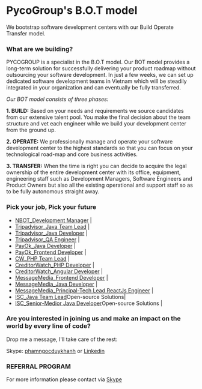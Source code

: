 # PycoGroup's B.O.T model

We bootstrap software development centers with our Build Operate Transfer model.

### What are we building? 
PYCOGROUP is a specialist in the B.O.T model. Our BOT model provides a long-term solution for successfully delivering your product roadmap without outsourcing your software development. In just a few weeks, we can set up dedicated software development teams in Vietnam which will be steadily integrated in your organization and can eventually be fully transferred.

_Our BOT model consists of three phases:_

**1. BUILD:** Based on your needs and requirements we source candidates from our extensive talent pool. You make the final decision about the team structure and vet each engineer while we build your development center from the ground up.

**2. OPERATE:** We professionally manage and operate your software development center to the highest standards so that you can focus on your technological road-map and core business activities.

**3. TRANSFER:** When the time is right you can decide to acquire the legal ownership of the entire development center with its office, equipment, engineering staff such as Development Managers, Software Engineers and Product Owners but also all the existing operational and support staff so as to be fully autonomous straight away.
### Pick your job, Pick your future
- [NBOT_Development Manager](https://github.com/PhamNgocDuyKhanh/Join-our-talented-team/blob/main/Development%20Manager.pdf) | 
- [Tripadvisor_Java Team Lead](https://github.com/PhamNgocDuyKhanh/Join-our-talented-team/blob/main/OTAs-Java%20Team%20Lead.pdf) |
- [Tripadvisor_Java Developer](https://github.com/PhamNgocDuyKhanh/Join-our-talented-team/blob/main/OTAs-Java%20Developer.pdf) |
- [Tripadvisor_QA Engineer](https://github.com/PhamNgocDuyKhanh/Join-our-talented-team/blob/main/OTAs-QA%20Engineer.pdf) |
- [PayOk_Java Developer](https://github.com/PhamNgocDuyKhanh/Join-our-talented-team/blob/main/Fintech-Java%20Developer.pdf) |
- [PayOk_Frontend Developer](https://github.com/PhamNgocDuyKhanh/Join-our-talented-team/blob/main/Fintech-Frontend%20Developer.pdf) |
- [CW_PHP Team Lead](https://github.com/PhamNgocDuyKhanh/Join-our-talented-team/blob/main/Fintech-PHP%20Team%20Lead.pdf) |
- [CreditorWatch_PHP Developer](https://github.com/PhamNgocDuyKhanh/Join-our-talented-team/blob/main/CW%20_%20Senior%20PHP%20Developer.pdf) |
- [CreditorWatch_Angular Developer](https://github.com/PhamNgocDuyKhanh/Join-our-talented-team/blob/main/CW%20-%20Senior%20Angular%20Developer.pdf) |
- [MessageMedia_Frontend Developer](https://github.com/PhamNgocDuyKhanh/Join-our-talented-team/blob/main/Fintech-Frontend%20Developer.pdf) |
- [MessageMedia_Java Developer](https://github.com/PhamNgocDuyKhanh/Join-our-talented-team/blob/main/MessageMedia-Senior%20Java%20Developer.pdf) |
- [MessageMedia_Principal-Tech Lead ReactJs Engineer](https://github.com/PhamNgocDuyKhanh/Join-our-talented-team/blob/main/MessageMedia%20-%20Principal-Tech%20Lead%20ReactJs%20Engineer.pdf) |
- [ISC_Java Team Lead](https://github.com/PhamNgocDuyKhanh/Join-our-talented-team/blob/main/ISC_Java%20Team%20Lead.pdf)Open-source Solutions|  
- [ISC_Senior-Medior Java Developer](https://github.com/PhamNgocDuyKhanh/Join-our-talented-team/blob/main/ISC_Senior-Medior%20Java%20Developer.pdf)Open-source Solutions | 

### Are you interested in joining us and make an impact on the world by every line of code?

Drop me a message, I'll take care of the rest:

Skype: [phamngocduykhanh](https://join.skype.com/invite/iM2bQCkTJ3N8) or [Linkedin](https://www.linkedin.com/in/khanhpnd/)

### REFERRAL PROGRAM
For more information please contact via [Skype](https://join.skype.com/invite/iM2bQCkTJ3N8)
